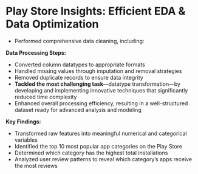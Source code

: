 # Play Store Insights: Efficient EDA & Data Optimization


* Performed comprehensive data cleaning, including:
  
**Data Processing Steps:**

* Converted column datatypes to appropriate formats
* Handled missing values through imputation and removal strategies
* Removed duplicate records to ensure data integrity
* **Tackled the most challenging task**—datatype transformation—by developing and implementing innovative techniques that significantly reduced time complexity
* Enhanced overall processing efficiency, resulting in a well-structured dataset ready for advanced analysis and modeling

**Key Findings:**

* Transformed raw features into meaningful numerical and categorical variables
* Identified the top 10 most popular app categories on the Play Store
* Determined which category has the highest total installations
* Analyzed user review patterns to reveal which category’s apps receive the most reviews


